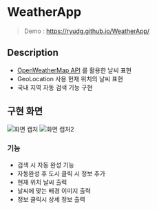 # WeatherApp
> Demo : https://ryudg.github.io/WeatherApp/

## Description
- [OpenWeatherMap API](https://openweathermap.org/) 를 활용한 날씨 표현
- GeoLocation 사용 현재 위치의 날씨 표현
- 국내 지역 자동 검색 기능 구현


## 구현 화면
![화면 캡처](https://user-images.githubusercontent.com/103430498/207995135-7ffafe53-63e9-46ca-8eec-3463622a76cc.png)
![화면 캡처2](https://user-images.githubusercontent.com/103430498/207995137-6713304d-02aa-4fb5-a1ec-d647b3d57ff0.png)


### 기능
- 검색 시 자동 완성 기능
- 자동완성 후 도시 클릭 시 정보 추가
- 현재 위치 날씨 출력
- 날씨에 맞는 배경 이미지 출력
- 정보 클릭시 상세 정보 출력
